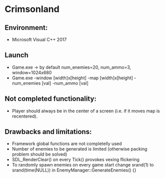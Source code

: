 # Crimsonland

## Environment:
- Microsoft Visual C++ 2017

## **Launch**
  - Game.exe -> by default num_enemies=20, num_ammo=3, window=1024x680
  - Game.exe -window [width]x[height] -map [width]x[height] -num_enemies [val] -num_ammo [val]
    
## Not completed functionality:
  - Player should always be in the center of a screen (i.e. if it moves map is recentered).
  
## Drawbacks and limitations:
  - Framework global functions are not completelly used
  - Number of enemies to be generated is limited (otherwise packing problem should be solved)
  - SDL_RenderClear() on every Tick() provokes vexing flickering
  - To randomly spawn enemies on every game start change srand(1) to srand(time(NULL)) in EnemyManager::GenerateEnemies() {}
